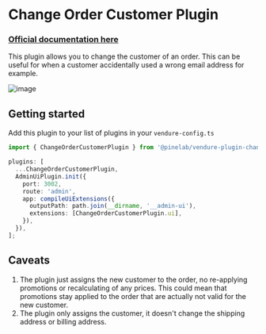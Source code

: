 # Change Order Customer Plugin

### [Official documentation here](https://pinelab-plugins.com/plugin/vendure-plugin-change-order-customer)

This plugin allows you to change the customer of an order. This can be useful for when a customer accidentally used a wrong email address for example.

![image](https://pinelab-plugins.com/plugin-images/set-customer-for-order.png)

## Getting started

Add this plugin to your list of plugins in your `vendure-config.ts`

```ts
import { ChangeOrderCustomerPlugin } from '@pinelab/vendure-plugin-change-order-customer';

plugins: [
  ...ChangeOrderCustomerPlugin,
  AdminUiPlugin.init({
    port: 3002,
    route: 'admin',
    app: compileUiExtensions({
      outputPath: path.join(__dirname, '__admin-ui'),
      extensions: [ChangeOrderCustomerPlugin.ui],
    }),
  }),
];
```

## Caveats

1. The plugin just assigns the new customer to the order, no re-applying promotions or recalculating of any prices. This could mean that promotions stay applied to the order that are actually not valid for the new customer.
2. The plugin only assigns the customer, it doesn't change the shipping address or billing address.
